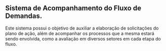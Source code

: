 <h2> Sistema de Acompanhamento do Fluxo de Demandas. </h2>

Este sistema possui o objetivo de auxiliar a elaboração de solicitações do plano de ação, além de acompanhar os processos que a mesma estará sendo envolvida, como a avaliação em diversos setores em cada etapa do fluxo.


